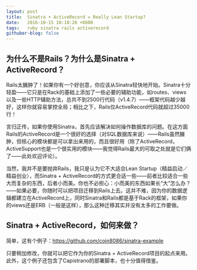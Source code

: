 ```yaml
---
layout: post
title:  Sinatra + ActiveRecord = Really Lean Startup?
date:   2016-10-15 10:18:26 +0800
tags:   ruby sinatra rails activerecord
githuber-blog: false
---
```

## 为什么不是Rails？为什么是Sinatra + ActiveRecord？
Rails太臃肿了！如果你有一个好创意，你应该从Sinatra轻快地开始。Sinatra十分轻盈——它只是在Rack的基础上添加了一些必要的辅助功能，如routes、views以及一些HTTP辅助方法，总共不到2500行代码（v1.4.7）——框架代码越少越好，这样你就容易掌控全局；相比之下，Rails仅ActiveRecord代码就超过35000行！

言归正传，如果你使用Sinatra，首先应该解决如何操作数据库的问题。在这方面Rails的ActiveRecord是一个很好的选择（对SQL数据库来说）——Rails虽然臃肿，但核心的模块都是可以拿出来用的，而且很好用（除了ActiveRecord，ActiveSupport也是一个很实用的模块——我觉得Rails最大的可取之处就是它们俩了——此处欢迎评论）。

当然，我并不是要抛弃Rails，我只是认为它不大适合Lean Startup（精益启动／精益创业），而Sinatra + ActiveRecord的方式更合适一些——前者比较适合一些大而复杂的东西，后者小而美。你也不必担心：小而美的东西如果长“大”怎么办？——如果必要，你随时可以把项目迁移到Rails上去。这并不难，因为你的数据逻辑都建立在ActiveRecord上，同时Sinatra和Rails都是基于Rack的框架，如果你的views还是ERB（一般是这样），那么这种迁移其实并没有太多的工作要做。

## Sinatra + ActiveRecord，如何来做？
简单，这有个例子：<https://github.com/coin8086/sinatra-example>

只要稍加修改，你就可以把它作为你的Sinatra + ActiveRecord项目的起点来用。此外，这个例子还包含了Capistrano的部署脚本，也十分值得借鉴。

